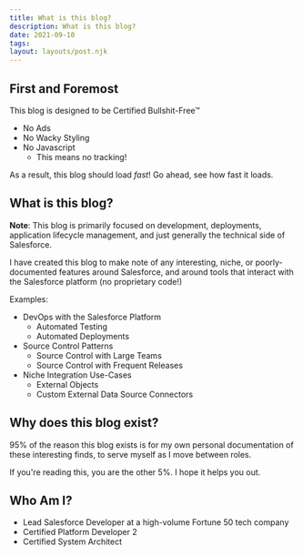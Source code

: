 ```yaml
---
title: What is this blog?
description: What is this blog?
date: 2021-09-10
tags:
layout: layouts/post.njk
---
```


## First and Foremost

This blog is designed to be Certified Bullshit-Free™

- No Ads
- No Wacky Styling
- No Javascript
  - This means no tracking!

As a result, this blog should load *fast*! Go ahead, see how fast it loads.

## What is this blog?

**Note**: This blog is primarily focused on development, deployments, application lifecycle management, and just generally the technical side of Salesforce.

I have created this blog to make note of any interesting, niche, or poorly-documented features around Salesforce, and around tools that interact with the Salesforce platform (no proprietary code!)

Examples:
- DevOps with the Salesforce Platform
  - Automated Testing
  - Automated Deployments
- Source Control Patterns
  - Source Control with Large Teams
  - Source Control with Frequent Releases
- Niche Integration Use-Cases
  - External Objects
  - Custom External Data Source Connectors

## Why does this blog exist?

95% of the reason this blog exists is for my own personal documentation of these interesting finds, to serve myself as I move between roles.

If you're reading this, you are the other 5%. I hope it helps you out.

## Who Am I?
- Lead Salesforce Developer at a high-volume Fortune 50 tech company
- Certified Platform Developer 2
- Certified System Architect
